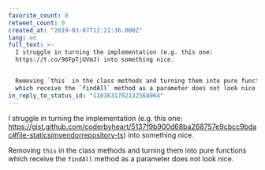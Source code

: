 ```yaml
---
favorite_count: 0
retweet_count: 0
created_at: "2019-03-07T12:21:36.000Z"
lang: en
full_text: >-
  I struggle in turning the implementation (e.g. this one:
  https://t.co/96FpTjUVmJ) into something nice.


  Removing `this` in the class methods and turning them into pure functions
  which receive the `findAll` method as a parameter does not look nice.
in_reply_to_status_id: "1103631782132568064"
---
```


I struggle in turning the implementation (e.g. this one:
<https://gist.github.com/coderbyheart/5137f9b900d68ba268757e9cbcc9bdac#file-staticsimvendorrepository-ts>)
into something nice.

Removing `this` in the class methods and turning them into pure functions which
receive the `findAll` method as a parameter does not look nice.
